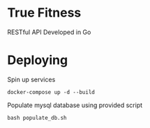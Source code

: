 # True Fitness
RESTful API Developed in Go

# Deploying
Spin up services
```
docker-compose up -d --build
```

Populate mysql database using provided script
```
bash populate_db.sh
```